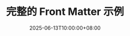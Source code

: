 ---
# 基础信息
title: "完整的 Front Matter 示例"
date: 2025-06-13T10:00:00+08:00
description: "这是一篇展示所有 Front Matter 配置的示例文章"
draft: false

# 分类和标签
categories: ["教程"]
tags: ["Hugo", "Front Matter", "配置"]

# 封面设置
cover: "cover.jpg"

# 功能开关
katex:
  enable: true
  delimiters:
    - left: $$
      right: $$
      display: true
    - left: $
      right: $
      display: false
mermaid: true
comments: true
showLicense: true
showRelated: true

# 灯箱
lightbox:
  enabled: true
  loop: true
  width: 80vw
  height: 80vh
  touchNavigation: true
  draggable: true
  zoomable: true
  preload: true
  descPosition: bottom

# Justified 布局图库
justified_gallery:
  enabled: true
  rowHeight: 300
  gutter: 30
  lastRow: center
  transitionDuration: 0.3s
  resizeDebounce: 100
  rowHeightTolerance: 0.25
  maxRowsCount: 999999
  calculateItemsHeight: false
---